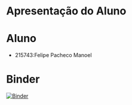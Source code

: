 # Apresentação do Aluno

# Aluno
* 215743:Felipe Pacheco Manoel

# Binder
[![Binder](https://mybinder.org/badge_logo.svg)](https://mybinder.org/v2/gh/FelipePM01/MC536Lab/main)
